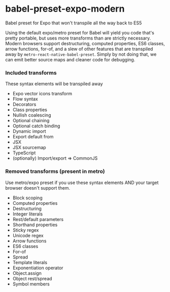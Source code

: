 # babel-preset-expo-modern
Babel preset for Expo that won't transpile all the way back to ES5

Using the default expo/metro preset for Babel will yield you code that's pretty portable,
but uses more transforms than are strictly necessary. Modern browsers support destructuring,
computed properties, ES6 classes, arrow functions, for-of, and a slew of other features that
are transpiled away by `metro-react-native-babel-preset`. Simply by not doing that, we can
emit better source maps and cleaner code for debugging.

### Included transforms
These syntax elements will be transpiled away
 - Expo vector icons transform
 - Flow syntax
 - Decorators
 - Class properties
 - Nullish coalescing
 - Optional chaining
 - Optional catch binding
 - Dynamic import
 - Export default from
 - JSX
 - JSX sourcemap
 - TypeScript
 - (optionally) Import/export => CommonJS

### Removed transforms (present in metro)
Use metro/expo preset if you use these syntax elements AND your target browser
doesn't support them.
 - Block scoping
 - Computed properties
 - Destructuring
 - Integer literals
 - Rest/default parameters
 - Shorthand properties
 - Sticky regex
 - Unicode regex
 - Arrow functions
 - ES6 classes
 - For-of
 - Spread
 - Template literals
 - Exponentiation operator
 - Object.assign
 - Object rest/spread
 - Symbol members
